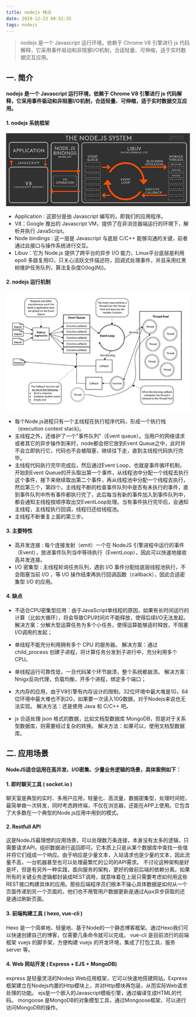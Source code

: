 ```yaml
---
title: nodejs 特点
date: 2019-12-23 08:52:35
tags: nodejs
---
```


> nodejs 是一个 Javascript 运行环境，依赖于 Chrome V8 引擎进行 js 代码解释，它采用事件驱动和非阻塞I/O机制，合适轻量、可伸缩，适于实时数据交互应用。

<!-- more -->

## 一. 简介
#### nodejs 是一个 Javascript 运行环境，依赖于 Chrome V8 引擎进行 js 代码解释，它采用事件驱动和非阻塞I/O机制，合适轻量、可伸缩，适于实时数据交互应用。

#### 1. nodejs 系统框架
![](/img/2019/nodejs-0.png)

- Application : 这部分是由 Javascript 编写的，即我们的应用程序。
- V8：Google 推出的 Javascript VM，提供了在非浏览器端运行的环境下，解析并执行 JavaScript。
- Node bindings : 这一层是 Javascript 与底层 C/C++ 能够沟通的关键，前者通过此接口与操作系统进行交互。
- Libuv：它为 Node.js 提供了跨平台的异步 I/O 能力，Linux平台底层是利用 epoll 多路复用IO，只关心活跃文件描述符，回调式处理事件，并且采用红黑树维护任务队列，算法复杂度O(log(N))。

#### 2. nodejs 运行机制
![](/img/2019/nodejs-1.png)

- 每个Node.js进程只有一个主线程在执行程序代码，形成一个执行栈（execution context stack)。
- 主线程之外，还维护了一个"事件队列"（Event queue）。当用户的网络请求或者其它的异步操作到来时，node都会把它放到Event Queue之中，此时并不会立即执行它，代码也不会被阻塞，继续往下走，直到主线程代码执行完毕。
- 主线程代码执行完毕完成后，然后通过Event Loop，也就是事件循环机制，开始到Event Queue的开头取出第一个事件，从线程池中分配一个线程去执行这个事件，接下来继续取出第二个事件，再从线程池中分配一个线程去执行，然后第三个，第四个。主线程不断的检查事件队列中是否有未执行的事件，直到事件队列中所有事件都执行完了，此后每当有新的事件加入到事件队列中，都会通知主线程按顺序取出交EventLoop处理。当有事件执行完毕后，会通知主线程，主线程执行回调，线程归还给线程池。
- 主线程不断重复上面的第三步。

#### 3. 主要特性
- 高并发连接 : 每个连接发射（emit）一个在 NodeJS 引擎进程中运行的事件（Event），放进事件队列当中等待执行（EventLoop），因此可以快速地接收高并发连接。
- I/O 密集型 : 主线程轮询任务队列，遇到 I/O 事件分配给底层线程池执行，不会阻塞当前 I/O ，等 I/O 操作结束再执行回调函数（callback），因此合适密集型 I/O 的应用。

#### 4. 缺点
- 不适合CPU密集型应用：由于JavaScript单线程的原因，如果有长时间运行的计算（比如大循环），将会导致CPU时间片不能释放，使得后续I/O无法发起。
解决方案：分解大型运算任务为多个小任务，使得运算能够适时释放，不阻塞I/O调用的发起；

- 单线程不能充分利用拥有多个 CPU 的服务器。
解决方案：通过 child_process 创建子进程，将计算任务分发到子进行中，充分利用多个CPU。

- 单线程运行可靠性低，一旦代码某个环节崩溃，整个系统都崩溃。
解决方案：Nnigx反向代理，负载均衡，开多个进程，绑定多个端口；

- 大内存的应用，由于V8引擎有内存设计的限制，32位环境中最大堆是1G，64位环境中最大堆也不到2G，如果要一次读入10G数据，对于Nodejs来说也无法实现。
解决方法：还是使用 Java 和 C/C++ 吧。

- js 合适处理 json 格式的数据，比如文档型数据库 MongoDB，但是对于关系型数据库，则需要经过复杂的转换。
解决方法：如果可以，使用文档型数据库。



## 二. 应用场景

#### NodeJS适合运用在高并发、I/O密集、少量业务逻辑的场景，具体案例如下：

#### 1. 即时聊天工具 ( socket.io )
聊天室是典型的实时、多用户应用，轻量化、高流量，数据密集型，处理时间短，最简单做一次转发，同时考虑跨终端，不仅在浏览器，还能在APP上使用。它包含了大多数在一个典型的Node.js应用中用到的模式。


#### 2. Restfull API
这是NodeJS最理想的应用场景，可以处理数万条连接，本身没有太多的逻辑，只需要请求API，组织数据进行返回即可。它本质上只是从某个数据库中查找一些值并将它们组成一个响应。由于响应是少量文本，入站请求也是少量的文本，因此流量不高，一台机器甚至也可以处理最繁忙的公司的API需求。
不讨论这种架构是好是坏，但是有另外一种实践，面向服务的架构，更好的做前后端的依赖分离。如果所有的关键业务逻辑都封装成REST调用，就意味着在上层只需要考虑如何用这些REST接口构建具体的应用。那些后端程序员们根本不操心具体数据是如何从一个页面传递到另一个页面的，他们也不用管用户数据更新是通过Ajax异步获取的还是通过刷新页面。

#### 3. 前端构建工具 ( hexo, vue-cli )
Hexo 是一个简单地、轻量地、基于Node的一个静态博客框架。通过Hexo我们可以快速创建自己的博客，仅需要几条命令就可以完成。
vue-cli 是目前流行的前端框架 vuejs 的脚手架，方便构建 vuejs 的开发环境，集成了打包工具，服务 server 等。

#### 4. Web 网站开发 ( Express + EJS + MongoDB)
express 是轻量灵活的Nodejs Web应用框架，它可以快速地搭建网站。Express框架建立在Nodejs内置的Http模块上，并对Http模块再包装，从而实际Web请求处理的功能。
ejs是一个嵌入的Javascript模板引擎，通过编译生成HTML的代码。
mongoose 是MongoDB的对象模型工具，通过Mongoose框架，可以进行访问MongoDB的操作。